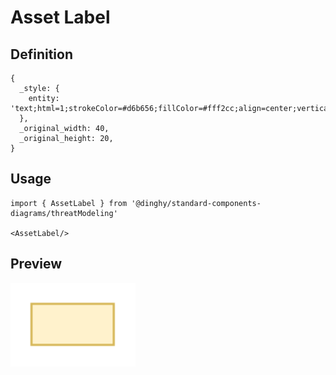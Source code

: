 # Asset Label

## Definition

```
{
  _style: { 
    entity: 'text;html=1;strokeColor=#d6b656;fillColor=#fff2cc;align=center;verticalAlign=middle;whiteSpace=wrap;overflow=hidden;',
  },
  _original_width: 40,
  _original_height: 20,
}
```

## Usage

```
import { AssetLabel } from '@dinghy/standard-components-diagrams/threatModeling'

<AssetLabel/>
```

## Preview

<img src="./asset-label.png" width="200"/>
